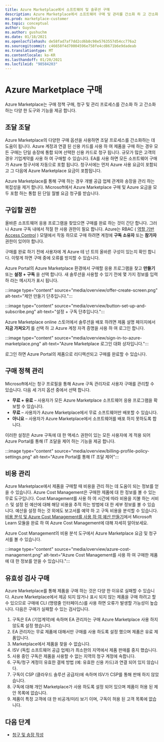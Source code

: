 ```yaml
---
title: Azure Marketplace에서 소프트웨어 및 솔루션 구매
description: Azure Marketplace에서 소프트웨어 구매 및 관리를 간소화 하 고 간소화 하는 도구에 대해 알아봅니다.
ms.prod: marketplace-customer
ms.topic: conceptual
author: Guyshu
ms.author: gushuchm
ms.date: 01/18/2021
ms.openlocfilehash: de58fad7af7dd2cd6b8c98e5763557d54cc776a2
ms.sourcegitcommit: c46658f4d70004596e758fe4cd8671b6e9dadeab
ms.translationtype: MT
ms.contentlocale: ko-KR
ms.lasthandoff: 01/20/2021
ms.locfileid: "98584203"
---
```

# <a name="azure-marketplace-purchasing"></a>Azure Marketplace 구매

Azure Marketplace는 구매 정책 구매, 청구 및 관리 프로세스를 간소화 하 고 간소화 하는 다양 한 도구와 기능을 제공 합니다.

## <a name="simplified-procurement"></a>조달 조달

Azure Marketplace의 다양한 구매 옵션을 사용하면 조달 프로세스를 간소화하는 데 도움이 됩니다. Azure 계정과 연결 된 신용 카드를 사용 하 여 제품을 구매 하는 경우 모든 구매는 단일 송장에 통합 되며 선택한 신용 카드로 청구 됩니다. 규모가 많은 고객의 경우 기업계약를 사용 하 여 구매할 수 있습니다. EA를 사용 하면 모든 소프트웨어 구매가 Azure 청구서에 자동으로 포함 됩니다. 청구서에는 먼저 Azure 사용 요금이 포함되고 그 다음에 Azure Marketplace 요금이 포함됩니다.

Azure Marketplace를 통해 구매 하는 경우 개별 공급 업체 관계와 송장을 관리 하는 복잡성을 제거 합니다. Microsoft에서 Azure Marketplace 구매 및 Azure 요금을 모두 포함 하는 통합 된 단일 월별 요금 청구를 받습니다.

## <a name="permission-to-purchase"></a>구입할 권한

올바른 소프트웨어 응용 프로그램을 찾았으면 구매를 완료 하는 것이 간단 합니다. 그러나 Azure 구독 내에서 적절 한 사용 권한이 필요 합니다. Azure는 RBAC ( [역할 기반 Access Control](/azure/role-based-access-control/overview) ) 모델에서 작동 하므로 구매 하려면 계정에 **구독 소유자** 또는 **참가자** 권한이 있어야 합니다.

구매를 완료 하기 전에 사용자에 게 Azure 테 넌 트의 올바른 구성이 있는지 확인 합니다. 이렇게 하면 구매 중에 오류를 방지할 수 있습니다.

Azure Portal의 Azure Marketplace 환경에서 구매할 응용 프로그램을 찾고 **만들기** 또는 **설정 + 구독** 을 선택 합니다. 새 솔루션을 사용할 수 있기 전에 몇 가지 정보를 입력 하 라는 메시지가 표시 됩니다.

:::image type="content" source="media/overview/offer-create-screen.png" alt-text="제안 만들기 단추입니다.":::

:::image type="content" source="media/overview/button-set-up-and-subscribe.png" alt-text="설정 + 구독 단추입니다.":::

Azure Marketplace online 스토어에서 솔루션을 배포 하려면 제품 설명 페이지에서 **지금 가져오기** 를 선택 하 고 Azure 계정 자격 증명을 사용 하 여 로그인 합니다.

:::image type="content" source="media/overview/sign-in-to-azure-marketplace.png" alt-text="Azure Marketplace 로그인 대화 상자입니다.":::

로그인 하면 Azure Portal의 제품으로 리디렉션되고 구매를 완료할 수 있습니다.

## <a name="purchase-policy-management"></a>구매 정책 관리

Microsoft에서는 청구 프로필을 통해 Azure 구독 관리자로 사용자 구매를 관리할 수 있습니다. 다음 세 가지 옵션 중에서 선택 합니다.

- **무료 + 유료** – 사용자가 모든 Azure Marketplace 소프트웨어 응용 프로그램을 확보할 수 있습니다.
- **무료** – 사용자가 Azure Marketplace에서 무료 소프트웨어만 배포할 수 있습니다.
- **아니요** – 사용자가 Azure Marketplace에서 소프트웨어를 배포 하지 못하도록 합니다.

이러한 설정은 Azure 구독에 대 한 액세스 권한이 있는 모든 사용자에 게 적용 되어 Azure Portal를 통해 IT 조달을 제어 하는 기능을 제공 합니다.

:::image type="content" source="media/overview/billing-profile-policy-settings.png" alt-text="Azure Portal를 통해 IT 조달 제어":::

## <a name="cost-management"></a>비용 관리

Azure Marketplace에서 제품을 구매할 때 비용을 관리 하는 데 도움이 되는 정보를 얻을 수 있습니다. Azure Cost Management은 구매한 제품에 대 한 정보를 볼 수 있는 무료 도구입니다. Cost Management를 사용 하 여 시간에 따라 비용을 지불 하는 서비스 및 설정 된 예산에 대해 해당 비용을 추적 하는 방법에 대 한 세부 정보를 볼 수 있습니다. 예산을 설정 하는 것 외에도 보고서를 예약 하 고 구독 비용을 분석할 수 있습니다. [비용 분석 및 Azure Cost Management를 사용 하 여 예산 만들기](/learn/modules/analyze-costs-create-budgets-azure-cost-management/)에서 Microsoft Learn 모듈을 완료 하 여 Azure Cost Management에 대해 자세히 알아보세요.

Azure Cost Management의 비용 분석 도구에서 Azure Marketplace 요금 및 청구서를 볼 수 있습니다.

:::image type="content" source="media/overview/azure-cost-management.png" alt-text="Azure Cost Management를 사용 하 여 구매한 제품에 대 한 정보를 얻을 수 있습니다.":::

## <a name="purchase-validation-checks"></a>유효성 검사 구매

Azure Marketplace를 통해 제품을 구매 하는 것은 다양 한 이유로 실패할 수 있습니다. Azure Marketplace에서 제공 되지 않거나 표시 되지 않는 제품을 구매 하려고 할 수 있으므로 구매에 CLI (명령줄 인터페이스)를 사용 하면 오류가 발생할 가능성이 높습니다. 다음은 구매가 실패할 수 있는 검사입니다.

1. 구독은 EA (기업계약)에 속하며 EA 관리자는 구매 Azure Marketplace 사용 하지 않도록 설정 했습니다.
1. EA 관리자는 무료 제품에 대해서만 구매를 사용 하도록 설정 했으며 제품은 유료 제품입니다.
1. Marketplace에서 제품을 찾을 수 없습니다.
1. ISV (독립 소프트웨어 공급 업체)가 최소한의 지역에서 제품 판매를 중지 했습니다.
1. 사용 중인 구독은 제품을 사용할 수 없는 지역의 청구 계정에 속합니다.
1. 구독/청구 계정이 유효한 결제 방법 (예: 유효한 신용 카드)과 연결 되어 있지 않습니다.
1. 구독이 CSP (클라우드 솔루션 공급자)에 속하며 ISV가 CSP를 통해 판매 하지 않았습니다.
1. 구독에 대해 개인 Marketplace가 사용 하도록 설정 되어 있으며 제품이 허용 된 제안 목록에 없습니다.
1. 제품이 특정 고객에 대 한 비공개/미리 보기 이며, 구독이 허용 된 고객 목록에 없습니다.

## <a name="next-steps"></a>다음 단계

- [청구 및 송장 작성](billing-invoicing.md)